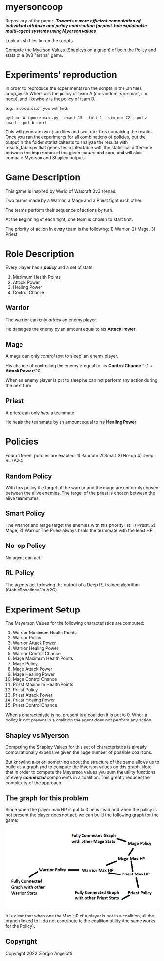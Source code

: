 # myersoncoop
Repository of the paper: **_Towards a more efficient computation of individual attribute and policy contribution for post-hoc explainable multi-agent systems using Myerson values_**

Look at .sh files to run the scripts

Compute the Myerson Values (Shapleys on a graph) of both the Policy and stats of a 3v3 "arena" game.

# Experiments' reproduction
In order to reproduce the experiments run the scripts in the .sh files coop_xy.sh
Where x is the policy of team A (r = random, s = smart, n = noop), and likewise y is the policy of team B.

e.g. in coop_ss.sh you will find:
```console
python -W ignore main.py --exact 15 --full 1 --sim_num 72 --pol_a smart --pol_b smart
```
This will generate two .json files and two .npz files containing the results.
Once you ran the experiments for all combinations of policies, put the output in the folder statisticaltests to analyze the results with results_table.py that generates a latex table with the statistical difference between the importance of the given feature and zero, and  will also compare Myerson and Shapley outputs.

# Game Description
This game is inspired by World of Warcraft 3v3 arenas.

Two teams made by a Warrior, a Mage and a Priest fight each other.

The teams perform their sequence of actions by turn.

At the beginning of each fight, one team is chosen to start first.

The priority of action in every team is the following: 1) Warrior, 2) Mage, 3) Priest


# Role Description
Every player has a **_policy_** and a set of stats:
1. Maximum Health Points
2. Attack Power
3. Healing Power
4. Control Chance
## Warrior
The warrior can only _attack_ an enemy player.

He damages the enemy by an amount equal to his **Attack Power**.
## Mage
A mage can only _control_ (put to sleep) an enemy player.

His chance of controlling the enemy is equal to his **Control Chance**  * (1 + **Attack Power**/20)

When an enemy player is put to sleep he can not perform any action during the next turn.

## Priest
A priest can only _heal_ a teammate.

He heals the teammate by an amount equal to his **Healing Power**

# Policies
Four different policies are enabled: 1) Random 2) Smart 3) No-op 4) Deep RL (A2C)

## Random Policy
With this policy the target of the warrior and the mage are uniformly chosen between the alive enemies.
The target of the priest is chosen between the alive teammates.

## Smart Policy
The Warrior and Mage target the enemies with this priority list: 1) Priest, 2) Mage, 3) Warrior
The Priest always heals the teammate with the least HP.

## No-op Policy
No agent can act.

## RL Policy
The agents act following the output of a Deep RL trained algorithm (StableBaselines3's A2C).

# Experiment Setup
The Mayerson Values for the following characteristics are computed:
1. Warrior Maximum Health Points
2. Warrior Policy
3. Warrior Attack Power
4. Warrior Healing Power
5. Warrior Control Chance
6. Mage Maximum Health Points
7. Mage Policy
8. Mage Attack Power
9. Mage Healing Power
10. Mage Control Chance
11. Priest Maximum Health Points
12. Priest Policy
13. Priest Attack Power
14. Priest Healing Power
15. Priest Control Chance

When a characteristic is not present in a coalition it is put to 0.
When a policy is not present in a coalition the agent does not perform any action.

## Shapley vs Myerson
Computing the Shapley Values for this set of characteristics is already computationally expensive given the huge number
of possible coalitions.

But knowing a-priori something about the structure of the game allows us to build up a graph and to compute the Myerson
values on this graph. Note that in order to compute the Meyerson values you sum the utility functions of every **_connected_**
components in a coalition. This greatly reduces the complexity of the approach.

## The graph for this problem
Since when the player max HP is put to 0 he is dead and when the policy is not present the player does not act, we can
build the following graph for the game:
![alt text](graph.png "Graph")

It is clear that when one the Max HP of a player is not in a coalition, all the branch linked to it do not contribute to
the coalition utility (the same works for the Policy).

## Copyright
Copyright 2022 Giorgio Angelotti


